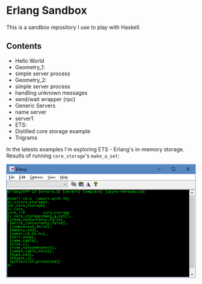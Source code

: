 # Erlang Sandbox

This is a sandbox repository I use to play with Haskell.

## Contents

* Hello World
* Geometry_1:
 * simple server process
* Geometry_2:
 * simple server process
 * handling unknown messages
 * send/wait wrapper (rpc)
* Generic Servers
 * name server
 * server1
* ETS:
 * Distilled core storage example
 * Trigrams

In the latests examples I'm exploring ETS - Erlang's in-memory storage. Results of running ```core_storage```'s ```make_a_set```:

![](https://raw.githubusercontent.com/PiotrJustyna/erlang-sandbox/master/images/core_storage.png)
